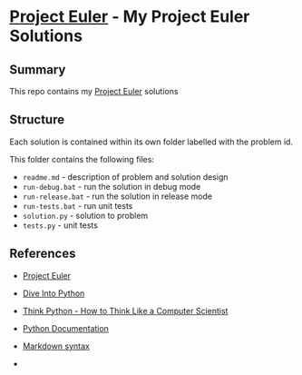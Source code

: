 [Project Euler](http://projecteuler.net/) - My Project Euler Solutions
=

Summary
-
This repo contains my [Project Euler][euler] solutions

Structure
-
Each solution is contained within its own folder labelled with the problem id. 

This folder contains the following files:

* `readme.md` - description of problem and solution design
* `run-debug.bat` - run the solution in debug mode
* `run-release.bat` - run the solution in release mode
* `run-tests.bat` - run unit tests
* `solution.py` - solution to problem
* `tests.py` - unit tests

References
-
* [Project Euler](http://projecteuler.net/)
* [Dive Into Python](http://diveintopython.org/)
* [Think Python - How to Think Like a Computer Scientist](http://www.greenteapress.com/thinkpython/thinkpython.html)
* [Python Documentation](http://www.python.org/doc/)
* [Markdown syntax](http://daringfireball.net/projects/markdown/syntax)

* [euler]: http://projecteuler.net/ "Project Euler"